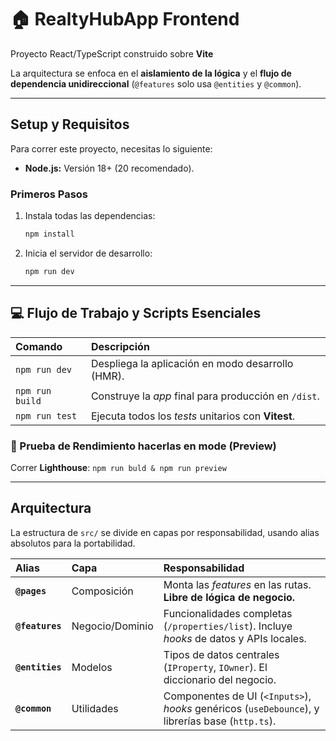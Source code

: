# 🏠 RealtyHubApp Frontend

Proyecto React/TypeScript construido sobre **Vite**

La arquitectura se enfoca en el **aislamiento de la lógica** y el **flujo de dependencia unidireccional** (`@features` solo usa `@entities` y `@common`).

---

## Setup y Requisitos

Para correr este proyecto, necesitas lo siguiente:

- **Node.js:** Versión 18+ (20 recomendado).

### Primeros Pasos

1.  Instala todas las dependencias:
    ```bash
    npm install
    ```
2.  Inicia el servidor de desarrollo:
    ```bash
    npm run dev
    ```

---

## 💻 Flujo de Trabajo y Scripts Esenciales

| Comando         | Descripción                                          |
| :-------------- | :--------------------------------------------------- |
| `npm run dev`   | Despliega la aplicación en modo desarrollo (HMR).    |
| `npm run build` | Construye la _app_ final para producción en `/dist`. |
| `npm run test`  | Ejecuta todos los _tests_ unitarios con **Vitest**.  |

### 🚀 Prueba de Rendimiento hacerlas en mode (Preview)

Correr **Lighthouse**: `npm run buld & npm run preview`

---

## Arquitectura

La estructura de `src/` se divide en capas por responsabilidad, usando alias absolutos para la portabilidad.

| Alias           | Capa            | Responsabilidad                                                                                  |
| :-------------- | :-------------- | :----------------------------------------------------------------------------------------------- |
| **`@pages`**    | Composición     | Monta las _features_ en las rutas. **Libre de lógica de negocio.**                               |
| **`@features`** | Negocio/Dominio | Funcionalidades completas (`/properties/list`). Incluye _hooks_ de datos y APIs locales.         |
| **`@entities`** | Modelos         | Tipos de datos centrales (`IProperty`, `IOwner`). El diccionario del negocio.                    |
| **`@common`**   | Utilidades      | Componentes de UI (`<Inputs>`), _hooks_ genéricos (`useDebounce`), y librerías base (`http.ts`). |
